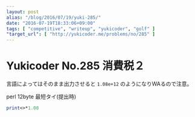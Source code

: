 ```yaml
---
layout: post
alias: "/blog/2016/07/19/yuki-285/"
date: "2016-07-19T18:33:06+09:00"
tags: [ "competitive", "writeup", "yukicoder", "golf" ]
"target_url": [ "http://yukicoder.me/problems/no/285" ]
---
```


# Yukicoder No.285 消費税２

言語によってはそのまま出力させると `1.08e+12` のようになりWAるので注意。

perl 12byte 最短タイ(提出時)

``` perl
print<>*1.08
```
